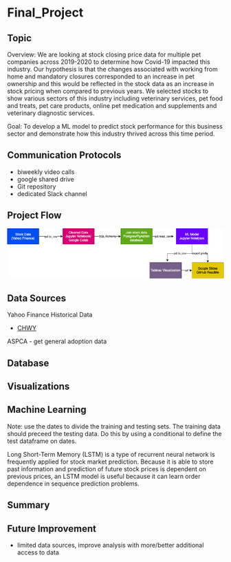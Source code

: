 # Final_Project

## Topic

Overview: We are looking at stock closing price data for multiple pet companies across 2019-2020 to determine how Covid-19 impacted this industry.  Our hypothesis is that the changes associated with working from home and mandatory closures corresponded to an increase in pet ownership and this would be reflected in the stock data as an increase in stock pricing when compared to previous years.  We selected stocks to show various sectors of this industry including veterinary services, pet food and treats, pet care products, online pet medication and supplements and veterinary diagnostic services. 

Goal: To develop a ML model to predict stock performance for this business sector and demonstrate how this industry thrived across this time period.  

## Communication Protocols
- biweekly video calls 
- google shared drive 
- Git repository
- dedicated Slack channel

## Project Flow
![Flow_Diagram](/Images/Pet_Stock_Workflow.png)

## Data Sources
Yahoo Finance Historical Data 
- [CHWY](https://finance.yahoo.com/quote/CHWY/history?p=CHWY)

ASPCA - get general adoption data

## Database


## Visualizations


## Machine Learning

Note: use the dates to divide the training and testing sets.  The training data should preceed the testing data.  Do this by using a conditional to define the test dataframe on dates.  

Long Short-Term Memory (LSTM) is a type of recurrent neural network is frequently applied for stock market prediction. Because it is able to store past information and prediction of future stock prices is dependent on previous prices, an LSTM model is useful because it can learn order dependence in sequence prediction problems.   

## Summary



## Future Improvement

- limited data sources, improve analysis with more/better additional access to data

